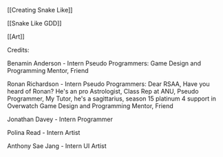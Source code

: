 [[Creating Snake Like]]

[[Snake Like GDD]]

[[Art]]


Credits:

Benamin Anderson - Intern Pseudo Programmers:
Game Design and Programming Mentor, Friend

Ronan Richardson - Intern Pseudo Programmers:
Dear RSAA, Have you heard of Ronan? He's an pro Astrologist, Class Rep at ANU, Pseudo Programmer, My Tutor, he's a sagittarius, season 15 platinum 4 support in Overwatch
Game Design and Programming Mentor, Friend

Jonathan Davey - Intern Programmer

Polina Read - Intern Artist

Anthony Sae Jang - Intern UI Artist